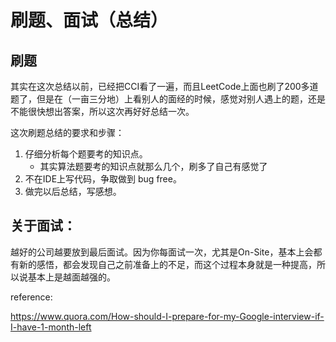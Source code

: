# 刷题、面试（总结）

## 刷题

其实在这次总结以前，已经把CCI看了一遍，而且LeetCode上面也刷了200多道题了，但是在（一亩三分地）上看别人的面经的时候，感觉对别人遇上的题，还是不能很快想出答案，所以这次再好好总结一次。

这次刷题总结的要求和步骤：

1. 仔细分析每个题要考的知识点。
	- 其实算法题要考的知识点就那么几个，刷多了自己有感觉了
2. 不在IDE上写代码，争取做到 bug free。
3. 做完以后总结，写感想。

## 关于面试：

越好的公司越要放到最后面试。因为你每面试一次，尤其是On-Site，基本上会都有新的感悟，都会发现自己之前准备上的不足，而这个过程本身就是一种提高，所以说基本上是越面越强的。

reference:

https://www.quora.com/How-should-I-prepare-for-my-Google-interview-if-I-have-1-month-left
